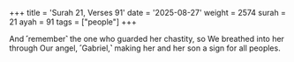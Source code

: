 +++
title = 'Surah 21, Verses 91'
date = '2025-08-27'
weight = 2574
surah = 21
ayah = 91
tags = ["people"]
+++

And ˹remember˺ the one who guarded her chastity, so We breathed into her through Our angel, ˹Gabriel,˺ making her and her son a sign for all peoples.